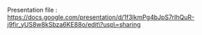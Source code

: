Presentation file : 
https://docs.google.com/presentation/d/1f3lkmPg4bJpS7rIhQuR-j9fir_yUS8w8kSbza6KE88o/edit\?usp\=sharing
